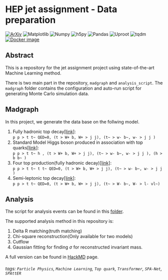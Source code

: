 HEP jet assignment - Data preparation
===
[![ArXiv](https://img.shields.io/badge/arxiv-2010.09206-green)](https://arxiv.org/abs/2010.09206)
![Matplotlib](https://img.shields.io/badge/matplotlib-3.2.2-blue)
![Numpy](https://img.shields.io/badge/numpy-1.19.0-blue)
![h5py](https://img.shields.io/badge/h5py-3.1.0-blue)
![Pandas](https://img.shields.io/badge/pandas-1.0.5-blue)
![Uproot](https://img.shields.io/badge/uproot-3.11.7-blue)
![tqdm](https://img.shields.io/badge/tqdm-4.54.1-blue)
[![Docker image](https://img.shields.io/badge/Docker%20Image-stable-orange)](https://hub.docker.com/layers/davidho9717/ubuntu/HEPSimulation/images/sha256-9bea959f0b8e0cc68ae752d00eeb69a5ee01c118a5d48ba2f3db17ee122aec67?context=repo)

## Abstract 
This is a repository for the jet assignment project using state-of-the-art Machine Learning method.

There is two main part in the repository, `madgraph` and `analysis_script`. The `madgraph` folder contains the configuration and auto-run script for generating Monte Carlo simulation data.

## Madgraph
In this project, we generate the data base on the follwing model.

1. Fully hadronic top decay[[link]](https://github.com/davidho27941/HEP-jet-assignment/tree/v2/madgraph/pptt_preparation):  
```p p > t t~ QED=0, (t > W+ b, W+ > j j), (t~ > w- b~, w- > j j )```  
2. Standard Model Higgs boson produced in association with top quarks[[link]](https://github.com/davidho27941/HEP-jet-assignment/tree/v2/madgraph/ppttH_preparation):  
```p p > t t~ h , (t > W+ b, W+ > j j), (t~ > w- b~, w- > j j ), (h > b b~ )```  
3. Four top production(fully hadronic decay)[[link]](https://github.com/davidho27941/HEP-jet-assignment/tree/v2/madgraph/four_top_preparation):  
```p p > t t~ t t~ QED=0, (t > W+ b, W+ > j j), (t~ > w- b~, w- > j j )```  
4. Semi-leptonic top decay[[link]](https://github.com/davidho27941/HEP-jet-assignment/tree/v2/madgraph/ttbar-semi-lep_preparation):  
```p p > t t~ QED=0, (t > W+ b, W+ > j j), (t~ > W- b~, W- > l- vl~)```  

## Analysis 

The script for analysis events can be found in this [folder](https://github.com/davidho27941/HEP-jet-assignment/tree/v2/analysis_script).

The supported analysis method in this repository is:
1. Delta R matching(truth matching)
2. Chi-square reconstruction(Only available for two models)
3. Cutflow
4. Gaussian fitting for finding $\sigma$ for reconstructed invariant mass. 

A full version can be found in [HackMD](https://hackmd.io/@davidho9713/SylPrl80D) page.

###### tags: `Particle Physics`, `Machine Learning`, `Top quark`, `Transformer`, `SPA-Net`, `SPAttER`

